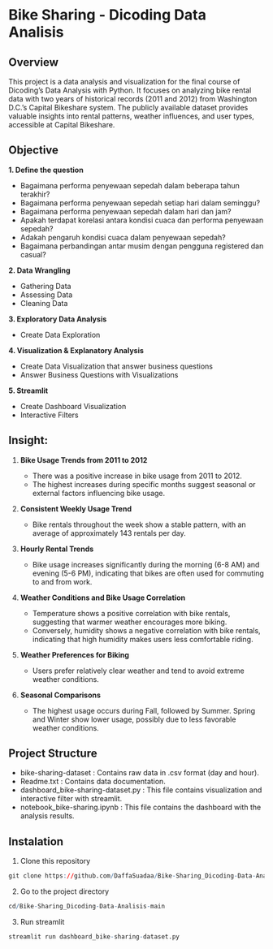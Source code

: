 # Bike Sharing - Dicoding Data Analisis
## Overview
This project is a data analysis and visualization for the final course of Dicoding’s Data Analysis with Python. It focuses on analyzing bike rental data with two years of historical records (2011 and 2012) from Washington D.C.’s Capital Bikeshare system. The publicly available dataset provides valuable insights into rental patterns, weather influences, and user types, accessible at Capital Bikeshare.


## Objective
**1. Define the question**
- Bagaimana performa penyewaan sepedah dalam beberapa tahun terakhir?
- Bagaimana performa penyewaan sepedah setiap hari dalam seminggu?
- Bagaimana performa penyewaan sepedah dalam hari dan jam?
- Apakah terdapat korelasi antara kondisi cuaca dan performa penyewaan sepedah?
- Adakah pengaruh kondisi cuaca dalam penyewaan sepedah?
- Bagaimana perbandingan antar musim dengan pengguna registered dan casual?

**2. Data Wrangling**
- Gathering Data
- Assessing Data
- Cleaning Data

**3. Exploratory Data Analysis** 
- Create Data Exploration

**4. Visualization & Explanatory Analysis** 
- Create Data Visualization that answer business questions
- Answer Business Questions with Visualizations

**5. Streamlit** 
- Create Dashboard Visualization
- Interactive Filters

## **Insight:**
1. **Bike Usage Trends from 2011 to 2012**
   - There was a positive increase in bike usage from 2011 to 2012.
   - The highest increases during specific months suggest seasonal or external factors influencing bike usage.

2. **Consistent Weekly Usage Trend**
   - Bike rentals throughout the week show a stable pattern, with an average of approximately 143 rentals per day.

3. **Hourly Rental Trends**
   - Bike usage increases significantly during the morning (6-8 AM) and evening (5-6 PM), indicating that bikes are often used for commuting to and from work.

4. **Weather Conditions and Bike Usage Correlation**
   - Temperature shows a positive correlation with bike rentals, suggesting that warmer weather encourages more biking.
   - Conversely, humidity shows a negative correlation with bike rentals, indicating that high humidity makes users less comfortable riding.

5. **Weather Preferences for Biking**
   - Users prefer relatively clear weather and tend to avoid extreme weather conditions.

6. **Seasonal Comparisons**
   - The highest usage occurs during Fall, followed by Summer. Spring and Winter show lower usage, possibly due to less favorable weather conditions.


## Project Structure
- bike-sharing-dataset : Contains raw data in .csv format (day and hour).
- Readme.txt : Contains data documentation.
- dashboard_bike-sharing-dataset.py : This file contains visualization and interactive filter with streamlit.
- notebook_bike-sharing.ipynb : This file contains the dashboard with the analysis results.

## Instalation 
1. Clone this repository
```R
git clone https://github.com/DaffaSuadaa/Bike-Sharing_Dicoding-Data-Analisis-Data.git
```
2. Go to the project directory
```R
cd/Bike-Sharing_Dicoding-Data-Analisis-main
```
3. Run streamlit
```R
streamlit run dashboard_bike-sharing-dataset.py
```
